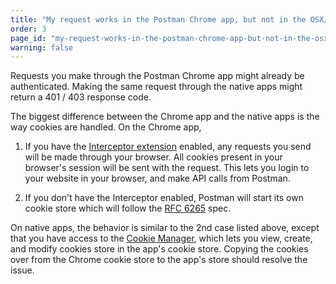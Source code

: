 ```yaml
---
title: "My request works in the Postman Chrome app, but not in the OSX/Windows/Linux app"
order: 3
page_id: "my-request-works-in-the-postman-chrome-app-but-not-in-the-osx-windows-linux-app"
warning: false
---
```

Requests you make through the Postman Chrome app might already be authenticated. Making the same request through the native apps might return a 401 / 403 response code.

The biggest difference between the Chrome app and the native apps is the way cookies are handled. On the Chrome app,

1. If you have the [Interceptor extension](https://www.getpostman.com/docs/postman/sending_api_requests/interceptor_extension) enabled, any requests you send will be made through your browser. All cookies present in your browser's session will be sent with the request. This lets you login to your website in your browser, and make API calls from Postman.

2. If you don't have the Interceptor enabled, Postman will start its own cookie store which will follow the [RFC 6265](https://tools.ietf.org/html/rfc6265) spec.

On native apps, the behavior is similar to the 2nd case listed above, except that you have access to the [Cookie Manager](https://learning.postman.com/docs/postman/sending-api-requests/cookies/), which lets you view, create, and modify cookies store in the app's cookie store. Copying the cookies over from the Chrome cookie store to the app's store should resolve the issue.
